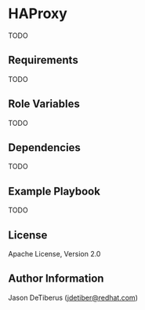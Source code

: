 HAProxy
=======

TODO

Requirements
------------

TODO

Role Variables
--------------

TODO

Dependencies
------------

TODO

Example Playbook
----------------

TODO

License
-------

Apache License, Version 2.0

Author Information
------------------

Jason DeTiberus (jdetiber@redhat.com)
